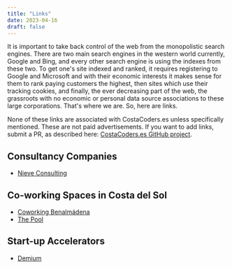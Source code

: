```yaml
---
title: "Links"
date: 2023-04-16
draft: false
---
```


It is important to take back control of the web from the monopolistic search engines. There are two main search engines in the western world currently, Google and Bing, and every other search engine is using the indexes from these two. To get one's site indexed and ranked, it requires registering to Google and Microsoft and with their economic interests it makes sense for them to rank paying customers the highest, then sites which use their tracking cookies, and finally, the ever decreasing part of the web, the grassroots with no economic or personal data source associations to these large corporations. That's where we are. So, here are links.

None of these links are associated with CostaCoders.es unless specifically mentioned. These are not paid advertisements. If you want to add links, submit a PR, as described here: [CostaCoders.es GitHub project](https://github.com/keskival/costacoders.es).

## Consultancy Companies

- [Nieve Consulting](https://www.nieveconsulting.com)

## Co-working Spaces in Costa del Sol

- [Coworking Benalmádena](https://coworkingbenalmadena.com)
- [The Pool](https://www.thepool.es)

## Start-up Accelerators

- [Demium](https://demium.com)

